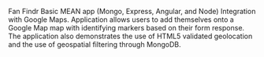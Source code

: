 Fan Findr
Basic MEAN app (Mongo, Express, Angular, and Node) Integration with Google Maps. Application allows users to add themselves onto a Google Map map with identifying markers based on their form response. The application also demonstrates the use of HTML5 validated geolocation and the use of geospatial filtering through MongoDB. 


